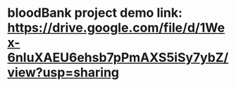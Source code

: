 # bloodBank project demo link: https://drive.google.com/file/d/1Wex-6nIuXAEU6ehsb7pPmAXS5iSy7ybZ/view?usp=sharing
